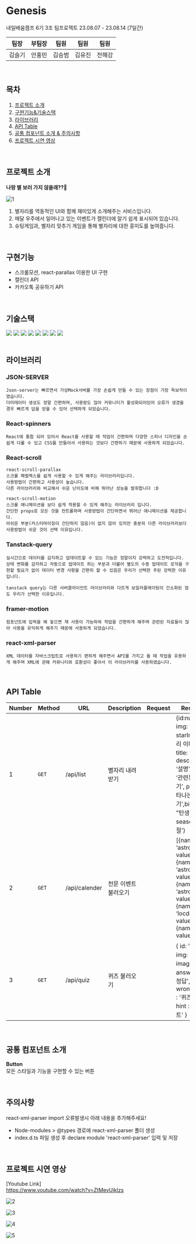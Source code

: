 # Genesis

내일배움캠프 6기 3조 팀프로젝트 23.08.07 - 23.08.14 (7일간)

| 팀장   | 부팀장 | 팀원   | 팀원   | 팀원   |
| ------ | ------ | ------ | ------ | ------ |
| 김슬기  | 안홍민 | 김승범  | 김유진 | 전해강 |

<br>

## 목차

1. [프로젝트 소개](#프로젝트-소개)
2. [구현기능&기술스택](#구현기능)
3. [라이브러리](#라이브러리)
4. [API Table](#api-table)
5. [공통 컴포넌트 소개 & 주의사항](#공통-컴포넌트-소개)
6. [프로젝트 시연 영상](#프로젝트-시연-영상)

<br>

## 프로젝트 소개

**나랑 별 보러 가지 않을래??🌠**

<!-- ![readme1](https://github.com/kimseulgi-creator/genesis/assets/78592995/d866dadf-906e-4341-82c6-4784b39f376f) -->

![1](https://github.com/kimseulgi-creator/genesis/assets/78592995/befab224-9bae-4da8-8d21-b38ce730272a)

1. 별자리를 역동적인 UI와 함께 재미있게 소개해주는 서비스입니다.<br>
2. 매달 우주에서 일어나고 있는 이벤트가 캘린더에 알기 쉽게 표시되어 있습니다.<br>
3. 슈팅게임과, 별자리 맞추기 게임을 통해 별자리에 대한 흥미도를 높여줍니다.

<br>

## 구현기능

- 스크롤모션, react-parallax 이용한 UI 구현
- 캘린더 API
- 카카오톡 공유하기 API

<br>

## 기술스택
<div>
  <img src="https://img.shields.io/badge/React-61DAFB?style=flat&logo=React&logoColor=white"/>
  <img src="https://img.shields.io/badge/typescript-3178C6?style=flat&logo=typescript&logoColor=white"/>
	<img src="https://img.shields.io/badge/HTML5-E34F26?style=flat&logo=HTML5&logoColor=white" />
	<img src="https://img.shields.io/badge/styledcomponents-DB7093?style=flat&logo=styledcomponents&logoColor=white" />
	<img src="https://img.shields.io/badge/axios-5A29E4?style=flat&logo=axios&logoColor=white" />
	<img src="https://img.shields.io/badge/figma-F24E1E?style=flat&logo=figma&logoColor=white" />
	<img src="https://img.shields.io/badge/git-F05032?style=flat&logo=git&logoColor=white" />
	<img src="https://img.shields.io/badge/github-181717?style=flat&logo=github&logoColor=white" />
</div>

<br>

## 라이브러리

### JSON-SERVER

    Json-server는 빠르면서 가상Mock서버를 가장 손쉽게 만들 수 있는 장점이 가장 독보적이였습니다.
    더미테이터 생성도 정말 간편하며, 사용량도 많아 커뮤니티가 활성화되어있어 오류가 생겼을 경우 빠르게 답을 얻을 수 있어 선택하게 되었습니다.

### React-spinners

    React에 통합 되어 있어서 React를 사용할 때 작업이 간편하며 다양한 스피너 디자인을 손쉽게 다룰 수 있고 CSS를 만들어서 사용하는 것보다 간편하기 때문에 사용하게 되었습니다.

### React-scroll

    react-scroll-parallax
    스크롤 페럴렉스를 쉽게 사용할 수 있게 해주는 라이브러리입니다.
    사용방법이 간편하고 사용성이 높습니다.
    다른 라이브러리와 비교해서 쉬운 난이도에 비해 뛰어난 성능을 발휘합니다 :D

    react-scroll-motion
    스크롤 애니메이션을 보다 쉽게 적용할 수 있게 해주는 라이브러리 입니다.
    간단한 props로 모든 것을 컨트롤하며 사용방법이 간단하면서 뛰어난 애니메이션을 제공합니다.
    아쉬운 부분(커스터마이징이 간단하지 않음)이 없지 않아 있지만 충분히 다른 라이브러리보다 사용방법이 쉬운 것이 선택 이유입니다.

### Tanstack-query

    실시간으로 데이터를 감지하고 업데이트할 수 있는 기능은 정말이지 강력하고 도전적입니다.
    상태 변화를 감지하고 자동으로 업데이트 하는 부분과 더불어 별도의 수동 업데이트 로직을 구현할 필요가 없이 데이터 변경 사항을 간편히 할 수 있음은 우리가 선택한 주된 강력한 이유입니다.

    tanstack query는 다른 서버클라이언트 라이브러리와 다르게 보일러플레이팅이 간소화된 점도 우리가 선택한 이유입니다.

### framer-motion

    컴포넌트에 입력을 해 놓으면 재 사용이 가능하여 작업을 간편하게 해주며 관련된 자료들이 많아 사용을 유익하게 해주기 때문에 사용하게 되었습니다.

### react-xml-parser

    XML 데이터를 자바스크립트로 사용하기 편하게 해주면서 API를 가지고 올 때 작업을 유용하게 해주며 XML에 관해 커뮤니티와 호환성이 좋아서 이 라이브러리를 사용하였습니다.

<br>

## API Table

| Number | Method | URL           | Description          | Request | Response                                                                                                                                                                         |
| ------ | ------ | ------------- | -------------------- | ------- | -------------------------------------------------------------------------------------------------------------------------------------------------------------------------------- |
| 1      | `GET`  | /api/list     | 별자리 내려받기      |         | {id:number, img: ‘이미지’, starImg"별자리 이미지", title: ‘ 제목’, description: ‘설명’, story: ‘관련된 이야기’, period: ‘나타나는 시기’,birthday: "탄생 별자리", season: ‘계절’} |
| 2      | `GET`  | /api/calender | 천문 이벤트 불러오기 |         | [{name: ‘astroEvent’ , value: ‘’ }, {name: ‘astroTime’ , value: ‘’ },{name: ‘astroTitle’ , value: ‘’ },{name: ‘locdate’ , value: ‘’ },{name: ‘seq’ , value: ‘’ }]                |
| 3      | `GET`  | /api/quiz     | 퀴즈 불러오기        |         | { id: '퀴즈id', img: '별자리 image 경로', answer: '퀴즈 정답', wrongAnswer : '퀴즈 오답', hint : '퀴즈힌트' }                                                                    |

<br>

## 공통 컴포넌트 소개

**Button**<br>
모든 스타일과 기능을 구현할 수 있는 버튼

<br>

## 주의사항

react-xml-parser import 오류발생시 아래 내용을 추가해주세요!<br>

- Node-modules > @types 경로에 react-xml-parser 폴더 생성
- index.d.ts 파일 생성 후 declare module 'react-xml-parser' 입력 및 저장

<br>

## 프로젝트 시연 영상

[Youtube Link]<br>
https://www.youtube.com/watch?v=ZtMevUjkIzs

![2](https://github.com/kimseulgi-creator/genesis/assets/78592995/3aaf3266-0cc8-4d4f-be5c-a8d4010d5b6b)

![3](https://github.com/kimseulgi-creator/genesis/assets/78592995/a0783f9d-9eca-4740-a909-02be06f01400)

![4](https://github.com/kimseulgi-creator/genesis/assets/78592995/f5f595de-5292-4b1d-ba6c-f8860d4c93a1)

![5](https://github.com/kimseulgi-creator/genesis/assets/78592995/0da75858-d814-4d5d-ba2f-ddde160e7e6e)
